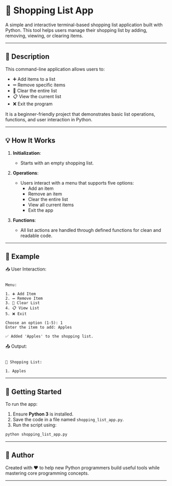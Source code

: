 # 🛒 Shopping List App

A simple and interactive terminal-based shopping list application built with Python. This tool helps users manage their shopping list by adding, removing, viewing, or clearing items.

---

## 📝 Description

This command-line application allows users to:

- ➕ Add items to a list
- ➖ Remove specific items
- 🧹 Clear the entire list
- 📋 View the current list
- ❌ Exit the program

It is a beginner-friendly project that demonstrates basic list operations, functions, and user interaction in Python.

---

## 💡 How It Works

1. **Initialization**:
   - Starts with an empty shopping list.

2. **Operations**:
   - Users interact with a menu that supports five options:
     - Add an item
     - Remove an item
     - Clear the entire list
     - View all current items
     - Exit the app

3. **Functions**:
   - All list actions are handled through defined functions for clean and readable code.

---

## 🧪 Example

📥 User Interaction:
```

Menu:

1. ➕ Add Item
2. ➖ Remove Item
3. 🧹 Clear List
4. 📋 View List
5. ❌ Exit

Choose an option (1-5): 1
Enter the item to add: Apples

✅ Added 'Apples' to the shopping list.

```

📤 Output:
```

📝 Shopping List:

1. Apples

```

---

## 🚀 Getting Started

To run the app:

1. Ensure **Python 3** is installed.
2. Save the code in a file named `shopping_list_app.py`.
3. Run the script using:

```bash
python shopping_list_app.py
```

---

## 📧 Author

Created with ❤️ to help new Python programmers build useful tools while mastering core programming concepts.

---
